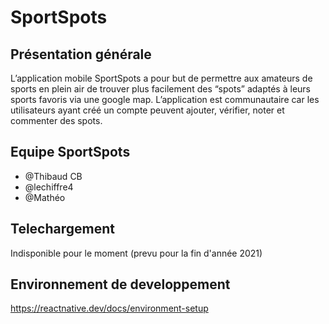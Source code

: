 # SportSpots

## Présentation générale

L’application mobile SportSpots a pour but de permettre aux amateurs de sports en plein air de trouver plus facilement des “spots” adaptés à leurs sports favoris via une google map. L’application est communautaire car les utilisateurs ayant créé un compte peuvent ajouter, vérifier, noter et commenter des spots.

## Equipe SportSpots

- @Thibaud CB
- @lechiffre4
- @Mathéo

## Telechargement

Indisponible pour le moment (prevu pour la fin d'année 2021)

## Environnement de developpement

https://reactnative.dev/docs/environment-setup
